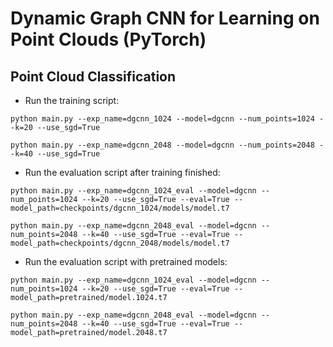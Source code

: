# Dynamic Graph CNN for Learning on Point Clouds (PyTorch)

## Point Cloud Classification
* Run the training script:


``` 1024 points
python main.py --exp_name=dgcnn_1024 --model=dgcnn --num_points=1024 --k=20 --use_sgd=True
```

``` 2048 points
python main.py --exp_name=dgcnn_2048 --model=dgcnn --num_points=2048 --k=40 --use_sgd=True
```

* Run the evaluation script after training finished:

``` 1024 points
python main.py --exp_name=dgcnn_1024_eval --model=dgcnn --num_points=1024 --k=20 --use_sgd=True --eval=True --model_path=checkpoints/dgcnn_1024/models/model.t7
```

``` 2048 points
python main.py --exp_name=dgcnn_2048_eval --model=dgcnn --num_points=2048 --k=40 --use_sgd=True --eval=True --model_path=checkpoints/dgcnn_2048/models/model.t7
```

* Run the evaluation script with pretrained models:

``` 1024 points
python main.py --exp_name=dgcnn_1024_eval --model=dgcnn --num_points=1024 --k=20 --use_sgd=True --eval=True --model_path=pretrained/model.1024.t7
```

``` 2048 points
python main.py --exp_name=dgcnn_2048_eval --model=dgcnn --num_points=2048 --k=40 --use_sgd=True --eval=True --model_path=pretrained/model.2048.t7
```
